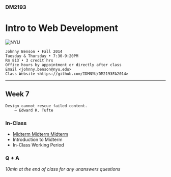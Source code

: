 ### DM2193

# Intro to Web Development

![NYU](http://j-hnnybens-n.com/capture/imami.png)

    Johnny Benson • Fall 2014
    Tuesday & Thursday • 7:30-9:20PM
    Rm 813 • 3 credit hrs
    Office hours by appointment or directly after class
    Email <johnny.benson@nyu.edu>
    Class Website <https://github.com/IDMNYU/DM2193FA2014>

---

## Week 7

    Design cannot rescue failed content.
        ― Edward R. Tufte

### In-Class
* [Midterm Midterm Midterm](../midterm/README.md)
* Introduction to Midterm
* In-Class Working Period

### Q + A
*10min at the end of class for any unanswers questions*
